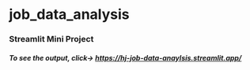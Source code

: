 # job_data_analysis

### Streamlit Mini Project

##### To see the output, click-> https://hj-job-data-anaylsis.streamlit.app/
